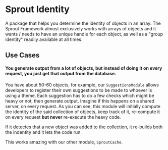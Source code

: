 # Sprout Identity
A package that helps you determine the identity of objects in an array. The Sprout Framework almost exclusively works with arrays of objects and it wants / needs to have an unique handle for each object, as well as a "group identity" readily available at all times.

## Use Cases

#### You generate output from a lot of objects, but instead of doing it on every request, you just get that output from the database.
You have about 50-60 objects, for example, our `SuggestionsModule` allows developers to register their own suggestions to be made to whoever is using a theme. Each suggestion has to do a few checks which might be heavy or not, then generate output. Imagine if this happens on a shared server, on every request. As you can see, this module will initially compute the identity of the said collection of objects, keep track of it, re-compute it on every request **but never** re-execute the heavy code.

If it detectes that a new object was added to the collection, it re-builds both the indentity and it lets the code run.

This works amazing with our other module, `SproutCache`.
